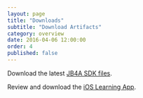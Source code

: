 ```yaml
---
layout: page
title: "Downloads"
subtitle: "Download Artifacts"
category: overview
date: 2016-04-06 12:00:00
order: 4
published: false
---
```

Download the latest [JB4A SDK files](https://github.com/salesforce-marketingcloud/JB4A-SDK-iOS/tree/master/JB4A-SDK).

Review and download the [iOS Learning App](http://salesforce-marketingcloud.github.io/LearningAppIos/).

